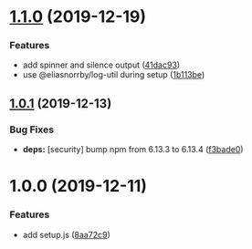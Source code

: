 # [1.1.0](https://github.com/eliasnorrby/jest-config/compare/v1.0.1...v1.1.0) (2019-12-19)


### Features

* add spinner and silence output ([41dac93](https://github.com/eliasnorrby/jest-config/commit/41dac935fb5ced4e1cd08564ccf570090482d33f))
* use @eliasnorrby/log-util during setup ([1b113be](https://github.com/eliasnorrby/jest-config/commit/1b113be31ddff9040a26439dd4f1dbc919404b25))

## [1.0.1](https://github.com/eliasnorrby/jest-config/compare/v1.0.0...v1.0.1) (2019-12-13)


### Bug Fixes

* **deps:** [security] bump npm from 6.13.3 to 6.13.4 ([f3bade0](https://github.com/eliasnorrby/jest-config/commit/f3bade0340af8d1e52fad5cefedee44b11ba1a53))

# 1.0.0 (2019-12-11)


### Features

* add setup.js ([8aa72c9](https://github.com/eliasnorrby/jest-config/commit/8aa72c9a5db4d3d6e129c12ae2c57d221cc99a84))

